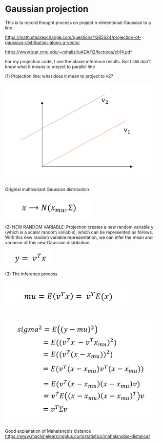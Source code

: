 # Gaussian projection

This is to record thought process on project n-dimentional Gaussian to a line.

https://math.stackexchange.com/questions/1385624/projection-of-gaussian-distribution-along-a-vector

https://www.stat.cmu.edu/~cshalizi/uADA/12/lectures/ch14.pdf

For my projection code, I use the above inference results. But I still don't know what it means to project to parallel line

(1) Projection line:  what does it mean to project to v2?

![referenceline](https://github.com/arielBWong/Gaussian2line/blob/main/images/referencelines.png)

Original multivariant Gaussian distribution

![x multi-variant gaussian](https://github.com/arielBWong/Gaussian2line/blob/main/images/x.png)

(2) NEW RANDOM VARIABLE:  Projection creates a new random variable y (which is a scalar random variable), which can be represented as follows. 
With this new random variable representation, we can infer the mean and variance of this new Gaussian distribution.

![reference line presentation](https://github.com/arielBWong/Gaussian2line/blob/main/images/linereps.png)

(3)  The inference process 

![mu inference](https://github.com/arielBWong/Gaussian2line/blob/main/images/mu.png)


![sigma square inference](https://github.com/arielBWong/Gaussian2line/blob/main/images/sigma.png)


Good explanation of Mahalanobis distance
https://www.machinelearningplus.com/statistics/mahalanobis-distance/
